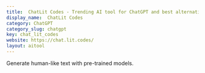 ```yaml
---
title:  ChatLit Codes - Trending AI tool for ChatGPT and best alternatives
display_name:  ChatLit Codes
category: ChatGPT
category_slug: chatgpt
key: chat_lit_codes
website: https://chat.lit.codes/
layout: aitool
---
```


Generate human-like text with pre-trained models.
